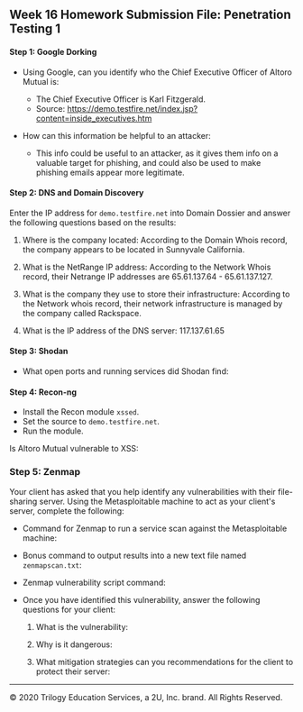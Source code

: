 ## Week 16 Homework Submission File: Penetration Testing 1

#### Step 1: Google Dorking


- Using Google, can you identify who the Chief Executive Officer of Altoro Mutual is:
  - The Chief Executive Officer is Karl Fitzgerald.
  - Source: https://demo.testfire.net/index.jsp?content=inside_executives.htm

- How can this information be helpful to an attacker:
  - This info could be useful to an attacker, as it gives them info on a valuable target for phishing, and could also be used to make phishing emails appear more legitimate.


#### Step 2: DNS and Domain Discovery

Enter the IP address for `demo.testfire.net` into Domain Dossier and answer the following questions based on the results:

  1. Where is the company located: According to the Domain Whois record, the company appears to be located in Sunnyvale California.

  2. What is the NetRange IP address: According to the Network Whois record, their Netrange IP addresses are 65.61.137.64 - 65.61.137.127.

  3. What is the company they use to store their infrastructure: According to the Network whois record, their network infrastructure is managed by the company called Rackspace.

  4. What is the IP address of the DNS server: 117.137.61.65

#### Step 3: Shodan

- What open ports and running services did Shodan find:

#### Step 4: Recon-ng

- Install the Recon module `xssed`. 
- Set the source to `demo.testfire.net`. 
- Run the module. 

Is Altoro Mutual vulnerable to XSS: 

### Step 5: Zenmap

Your client has asked that you help identify any vulnerabilities with their file-sharing server. Using the Metasploitable machine to act as your client's server, complete the following:

- Command for Zenmap to run a service scan against the Metasploitable machine: 
 
- Bonus command to output results into a new text file named `zenmapscan.txt`:

- Zenmap vulnerability script command: 

- Once you have identified this vulnerability, answer the following questions for your client:
  1. What is the vulnerability:

  2. Why is it dangerous:

  3. What mitigation strategies can you recommendations for the client to protect their server:

---
© 2020 Trilogy Education Services, a 2U, Inc. brand. All Rights Reserved.  

